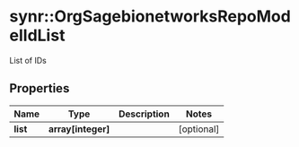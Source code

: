 # synr::OrgSagebionetworksRepoModelIdList

List of IDs

## Properties
Name | Type | Description | Notes
------------ | ------------- | ------------- | -------------
**list** | **array[integer]** |  | [optional] 


